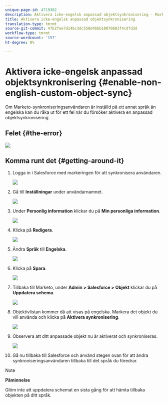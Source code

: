 ```yaml
---
unique-page-id: 4719302
description: Aktivera icke-engelsk anpassad objektsynkronisering - Marketo Docs - produktdokumentation
title: Aktivera icke-engelsk anpassad objektsynkronisering
translation-type: tm+mt
source-git-commit: 47b2fee7d146c3dc558d4bbb10070683f4cdfd3d
workflow-type: tm+mt
source-wordcount: '157'
ht-degree: 0%

---
```



# Aktivera icke-engelsk anpassad objektsynkronisering {#enable-non-english-custom-object-sync}

Om Marketo-synkroniseringsanvändaren är inställd på ett annat språk än engelska kan du råka ut för ett fel när du försöker aktivera en anpassad objektsynkronisering.

## Felet {#the-error}

![](assets/image2014-12-10-13-3a17-3a51.png)

## Komma runt det {#getting-around-it}

1. Logga in i Salesforce med markeringen för att synkronisera användaren.

   ![](assets/image2014-12-10-13-3a18-3a1.png)

1. Gå till **Inställningar** under användarnamnet.

   ![](assets/image2014-12-10-13-3a18-3a11.png)

1. Under **Personlig information** klickar du på **Min personliga information**.

   ![](assets/image2014-12-10-13-3a18-3a22.png)

1. Klicka på **Redigera**.

   ![](assets/image2014-12-10-13-3a18-3a32.png)

1. Ändra **Språk** till **Engelska**.

   ![](assets/image2014-12-10-13-3a18-3a45.png)

1. Klicka på **Spara**.

   ![](assets/image2014-12-10-13-3a18-3a55.png)

1. Tillbaka till Marketo, under **Admin > Salesforce > Objekt** klickar du på **Uppdatera schema**.

   ![](assets/image2014-12-10-13-3a19-3a6.png)

1. Objektivlistan kommer då att visas på engelska. Markera det objekt du vill använda och klicka på **Aktivera synkronisering**.

   ![](assets/image2014-12-10-13-3a19-3a16.png)

1. Observera att ditt anpassade objekt nu är aktiverat och synkroniseras.

   ![](assets/image2014-12-10-13-3a19-3a26.png)

1. Gå nu tillbaka till Salesforce och använd stegen ovan för att ändra synkroniseringsanvändaren tillbaka till det språk du föredrar.

>[!NOTE]
>
>**Påminnelse**
>
>Glöm inte att uppdatera schemat en sista gång för att hämta tillbaka objekten på ditt språk.

